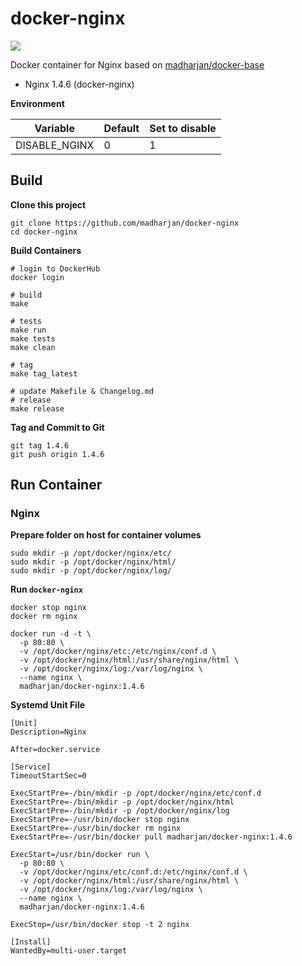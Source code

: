 # docker-nginx

[![](https://images.microbadger.com/badges/image/madharjan/docker-nginx.svg)](http://microbadger.com/images/madharjan/docker-nginx "Get your own image badge on microbadger.com")

Docker container for Nginx based on [madharjan/docker-base](https://github.com/madharjan/docker-base/)

* Nginx 1.4.6 (docker-nginx)

**Environment**

| Variable       | Default | Set to disable |
|----------------|---------|----------------|
| DISABLE_NGINX  | 0       | 1              |

## Build

**Clone this project**
```
git clone https://github.com/madharjan/docker-nginx
cd docker-nginx
```

**Build Containers**
```
# login to DockerHub
docker login

# build
make

# tests
make run
make tests
make clean

# tag
make tag_latest

# update Makefile & Changelog.md
# release
make release
```

**Tag and Commit to Git**
```
git tag 1.4.6
git push origin 1.4.6
```

## Run Container

### Nginx

**Prepare folder on host for container volumes**
```
sudo mkdir -p /opt/docker/nginx/etc/
sudo mkdir -p /opt/docker/nginx/html/
sudo mkdir -p /opt/docker/nginx/log/
```

**Run `docker-nginx`**
```
docker stop nginx
docker rm nginx

docker run -d -t \
  -p 80:80 \
  -v /opt/docker/nginx/etc:/etc/nginx/conf.d \
  -v /opt/docker/nginx/html:/usr/share/nginx/html \
  -v /opt/docker/nginx/log:/var/log/nginx \
  --name nginx \
  madharjan/docker-nginx:1.4.6
```

**Systemd Unit File**
```
[Unit]
Description=Nginx

After=docker.service

[Service]
TimeoutStartSec=0

ExecStartPre=-/bin/mkdir -p /opt/docker/nginx/etc/conf.d
ExecStartPre=-/bin/mkdir -p /opt/docker/nginx/html
ExecStartPre=-/bin/mkdir -p /opt/docker/nginx/log
ExecStartPre=-/usr/bin/docker stop nginx
ExecStartPre=-/usr/bin/docker rm nginx
ExecStartPre=-/usr/bin/docker pull madharjan/docker-nginx:1.4.6

ExecStart=/usr/bin/docker run \
  -p 80:80 \
  -v /opt/docker/nginx/etc/conf.d:/etc/nginx/conf.d \
  -v /opt/docker/nginx/html:/usr/share/nginx/html \
  -v /opt/docker/nginx/log:/var/log/nginx \
  --name nginx \
  madharjan/docker-nginx:1.4.6

ExecStop=/usr/bin/docker stop -t 2 nginx

[Install]
WantedBy=multi-user.target
```
